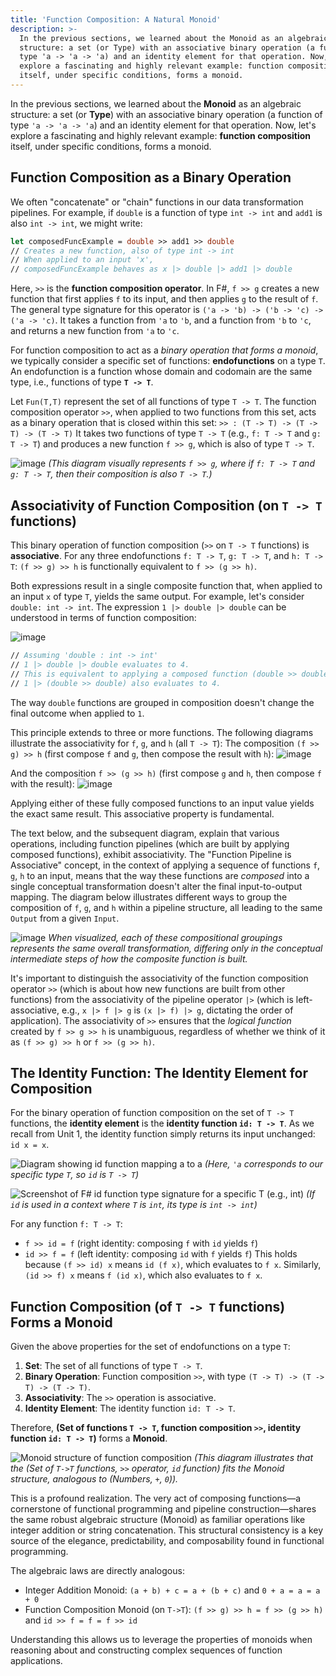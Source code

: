 ```yaml
---
title: 'Function Composition: A Natural Monoid'
description: >-
  In the previous sections, we learned about the Monoid as an algebraic
  structure: a set (or Type) with an associative binary operation (a function of
  type 'a -> 'a -> 'a) and an identity element for that operation. Now, let's
  explore a fascinating and highly relevant example: function composition
  itself, under specific conditions, forms a monoid.
---
```

In the previous sections, we learned about the **Monoid** as an algebraic structure: a set (or **Type**) with an associative binary operation (a function of type `'a -> 'a -> 'a`) and an identity element for that operation. Now, let's explore a fascinating and highly relevant example: **function composition** itself, under specific conditions, forms a monoid.

## Function Composition as a Binary Operation

We often "concatenate" or "chain" functions in our data transformation pipelines. For example, if `double` is a function of type `int -> int` and `add1` is also `int -> int`, we might write:

```fsharp
let composedFuncExample = double >> add1 >> double 
// Creates a new function, also of type int -> int
// When applied to an input 'x', 
// composedFuncExample behaves as x |> double |> add1 |> double
```

Here, `>>` is the **function composition operator**. In F#, `f >> g` creates a new function that first applies `f` to its input, and then applies `g` to the result of `f`. The general type signature for this operator is `('a -> 'b) -> ('b -> 'c) -> ('a -> 'c)`. It takes a function from `'a` to `'b`, and a function from `'b` to `'c`, and returns a new function from `'a` to `'c`.

For function composition to act as a *binary operation that forms a monoid*, we typically consider a specific set of functions: **endofunctions** on a type `T`. An endofunction is a function whose domain and codomain are the same type, i.e., functions of type **`T -> T`**.

Let `Fun(T,T)` represent the set of all functions of type `T -> T`. The function composition operator `>>`, when applied to two functions from this set, acts as a binary operation that is closed within this set:
`>> : (T -> T) -> (T -> T) -> (T -> T)`
It takes two functions of type `T -> T` (e.g., `f: T -> T` and `g: T -> T`) and produces a new function `f >> g`, which is also of type `T -> T`.

![image](https://raw.githubusercontent.com/ken-okabe/web-images5/main/img_1744496329575.png)
*(This diagram visually represents `f >> g`, where if `f: T -> T` and `g: T -> T`, then their composition is also `T -> T`.)*

## Associativity of Function Composition (on `T -> T` functions)

This binary operation of function composition (`>>` on `T -> T` functions) is **associative**.
For any three endofunctions `f: T -> T`, `g: T -> T`, and `h: T -> T`:
`(f >> g) >> h` is functionally equivalent to `f >> (g >> h)`.

Both expressions result in a single composite function that, when applied to an input `x` of type `T`, yields the same output.
For example, let's consider `double: int -> int`. The expression `1 |> double |> double` can be understood in terms of function composition:

![image](https://raw.githubusercontent.com/ken-okabe/web-images5/main/img_1745411970807.png)

```fsharp
// Assuming 'double : int -> int'
// 1 |> double |> double evaluates to 4.
// This is equivalent to applying a composed function (double >> double) to 1:
// 1 |> (double >> double) also evaluates to 4.
```

The way `double` functions are grouped in composition doesn't change the final outcome when applied to `1`.

This principle extends to three or more functions. The following diagrams illustrate the associativity for `f`, `g`, and `h` (all `T -> T`):
The composition `(f >> g) >> h` (first compose `f` and `g`, then compose the result with `h`):
![image](https://raw.githubusercontent.com/ken-okabe/web-images5/main/img_1745413454234.png)

And the composition `f >> (g >> h)` (first compose `g` and `h`, then compose `f` with the result):
![image](https://raw.githubusercontent.com/ken-okabe/web-images5/main/img_1745413514862.png)

Applying either of these fully composed functions to an input value yields the exact same result. This associative property is fundamental.

The text below, and the subsequent diagram, explain that various operations, including function pipelines (which are built by applying composed functions), exhibit associativity.
The "Function Pipeline is Associative" concept, in the context of applying a sequence of functions `f`, `g`, `h` to an input, means that the way these functions are *composed* into a single conceptual transformation doesn't alter the final input-to-output mapping.
The diagram below illustrates different ways to group the composition of `f`, `g`, and `h` within a pipeline structure, all leading to the same `Output` from a given `Input`.

![image](https://raw.githubusercontent.com/ken-okabe/web-images5/main/img_1746181236237.png)
*When visualized, each of these compositional groupings represents the same overall transformation, differing only in the conceptual intermediate steps of how the composite function is built.*

It's important to distinguish the associativity of the function composition operator `>>` (which is about how new functions are built from other functions) from the associativity of the pipeline operator `|>` (which is left-associative, e.g., `x |> f |> g` is `(x |> f) |> g`, dictating the order of application). The associativity of `>>` ensures that the *logical function* created by `f >> g >> h` is unambiguous, regardless of whether we think of it as `(f >> g) >> h` or `f >> (g >> h)`.

## The Identity Function: The Identity Element for Composition

For the binary operation of function composition on the set of `T -> T` functions, the **identity element** is the **identity function `id: T -> T`**.
As we recall from Unit 1, the identity function simply returns its input unchanged: `id x = x`.

![Diagram showing id function mapping a to a](https://raw.githubusercontent.com/ken-okabe/web-images5/main/img_1744888983112.png)
*(Here, `'a` corresponds to our specific type `T`, so `id` is `T -> T`)*

![Screenshot of F# id function type signature for a specific T (e.g., int)](https://raw.githubusercontent.com/ken-okabe/web-images5/main/img_1744889000150.png)
*(If `id` is used in a context where `T` is `int`, its type is `int -> int`)*

For any function `f: T -> T`:

*   `f >> id = f` (right identity: composing `f` with `id` yields `f`)
*   `id >> f = f` (left identity: composing `id` with `f` yields `f`)
This holds because `(f >> id) x` means `id (f x)`, which evaluates to `f x`. Similarly, `(id >> f) x` means `f (id x)`, which also evaluates to `f x`.

## Function Composition (of `T -> T` functions) Forms a Monoid

Given the above properties for the set of endofunctions on a type `T`:

1.  **Set**: The set of all functions of type `T -> T`.
2.  **Binary Operation**: Function composition `>>`, with type `(T -> T) -> (T -> T) -> (T -> T)`.
3.  **Associativity**: The `>>` operation is associative.
4.  **Identity Element**: The identity function `id: T -> T`.

Therefore, **(Set of functions `T -> T`, function composition `>>`, identity function `id: T -> T`)** forms a **Monoid**.

![Monoid structure of function composition](https://raw.githubusercontent.com/ken-okabe/web-images5/main/img_1745414533607.png)
*(This diagram illustrates that the (Set of `T->T` functions, `>>` operator, `id` function) fits the Monoid structure, analogous to (Numbers, `+`, `0`)).*

This is a profound realization. The very act of composing functions—a cornerstone of functional programming and pipeline construction—shares the same robust algebraic structure (Monoid) as familiar operations like integer addition or string concatenation. This structural consistency is a key source of the elegance, predictability, and composability found in functional programming.

The algebraic laws are directly analogous:

*   Integer Addition Monoid: `(a + b) + c = a + (b + c)` and `0 + a = a = a + 0`
*   Function Composition Monoid (on `T->T`): `(f >> g) >> h = f >> (g >> h)` and `id >> f = f = f >> id`

Understanding this allows us to leverage the properties of monoids when reasoning about and constructing complex sequences of function applications.
